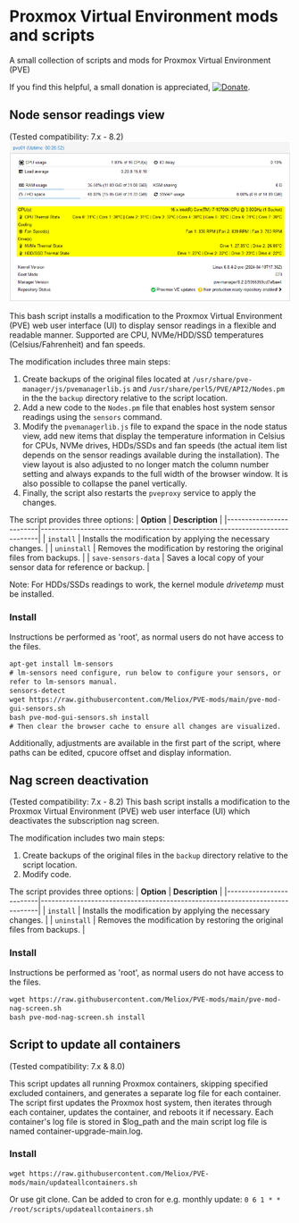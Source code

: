 # Proxmox Virtual Environment mods and scripts
A small collection of scripts and mods for Proxmox Virtual Environment (PVE)

If you find this helpful, a small donation is appreciated, [![Donate](https://www.paypalobjects.com/en_US/i/btn/btn_donate_LG.gif)](https://www.paypal.com/cgi-bin/webscr?cmd=_s-xclick&hosted_button_id=K8XPMSEBERH3W).

## Node sensor readings view
(Tested compatibility: 7.x - 8.2)
![Promxox temp mod](https://github.com/Meliox/PVE-mods/blob/main/pve-mod-sensors.png?raw=true)

This bash script installs a modification to the Proxmox Virtual Environment (PVE) web user interface (UI) to display sensor readings in a flexible and readable manner. Supported are CPU, NVMe/HDD/SSD temperatures (Celsius/Fahrenheit) and fan speeds.

The modification includes three main steps:

1. Create backups of the original files located at `/usr/share/pve-manager/js/pvemanagerlib.js` and `/usr/share/perl5/PVE/API2/Nodes.pm` in the the `backup` directory relative to the script location.
2. Add a new code to the `Nodes.pm` file that enables host system sensor readings using the `sensors` command.
3. Modify the `pvemanagerlib.js` file to expand the space in the node status view, add new items that display the temperature information in Celsius for CPUs, NVMe drives, HDDs/SSDs and fan speeds (the actual item list depends on the sensor readings available during the installation). The view layout is also adjusted to no longer match the column number setting and always expands to the full width of the browser window. It is also possible to collapse the panel vertically.
4. Finally, the script also restarts the `pveproxy` service to apply the changes.

The script provides three options:
| **Option**             | **Description**                                                             |
|-------------------------|-----------------------------------------------------------------------------|
| `install`              | Installs the modification by applying the necessary changes.                |
| `uninstall`            | Removes the modification by restoring the original files from backups.      |
| `save-sensors-data`    | Saves a local copy of your sensor data for reference or backup.             |

Note:
For HDDs/SSDs readings to work, the kernel module *drivetemp* must be installed.

### Install
Instructions be performed as 'root', as normal users do not have access to the files.

```
apt-get install lm-sensors
# lm-sensors need configure, run below to configure your sensors, or refer to lm-sensors manual.
sensors-detect 
wget https://raw.githubusercontent.com/Meliox/PVE-mods/main/pve-mod-gui-sensors.sh
bash pve-mod-gui-sensors.sh install
# Then clear the browser cache to ensure all changes are visualized.
```
Additionally, adjustments are available in the first part of the script, where paths can be edited, cpucore offset and display information.

## Nag screen deactivation
(Tested compatibility: 7.x - 8.2)
This bash script installs a modification to the Proxmox Virtual Environment (PVE) web user interface (UI) which deactivates the subscription nag screen.

The modification includes two main steps:
1. Create backups of the original files in the `backup` directory relative to the script location.
2. Modify code.

The script provides three options:
| **Option**             | **Description**                                                             |
|-------------------------|-----------------------------------------------------------------------------|
| `install`              | Installs the modification by applying the necessary changes.                |
| `uninstall`            | Removes the modification by restoring the original files from backups.      |

### Install
Instructions be performed as 'root', as normal users do not have access to the files.
```
wget https://raw.githubusercontent.com/Meliox/PVE-mods/main/pve-mod-nag-screen.sh
bash pve-mod-nag-screen.sh install
```

## Script to update all containers
(Tested compatibility: 7.x & 8.0)

This script updates all running Proxmox containers, skipping specified excluded containers, and generates a separate log file for each container.
The script first updates the Proxmox host system, then iterates through each container, updates the container, and reboots it if necessary.
Each container's log file is stored in $log_path and the main script log file is named container-upgrade-main.log.

### Install
```
wget https://raw.githubusercontent.com/Meliox/PVE-mods/main/updateallcontainers.sh
```
Or use git clone.
Can be added to cron for e.g. monthly update: ```0 6 1 * * /root/scripts/updateallcontainers.sh```
